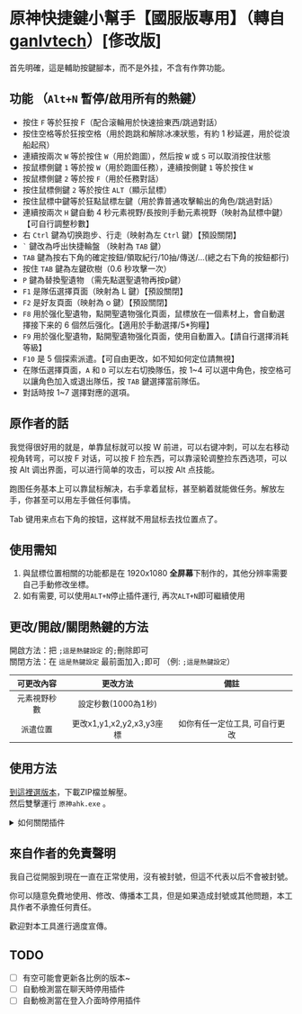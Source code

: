 # 原神快捷鍵小幫手【國服版專用】（轉自[ganlvtech](https://github.com/ganlvtech/genshin-impact-ahk)）[俢改版]
首先明確，這是輔助按鍵腳本，而不是外挂，不含有作弊功能。


## 功能 （`Alt+N` 暫停/啟用所有的熱鍵）
* 按住 `F` 等於狂按 F（配合滚輪用於快速撿東西/跳過對話）
* 按住空格等於狂按空格（用於跑跳和解除冰凍狀態，有約 1 秒延遲，用於從浪船起飛）
* 連續按兩次 `W` 等於按住 `W`（用於跑圖），然后按 `W` 或 `S` 可以取消按住狀態
* 按鼠標側鍵 `1` 等於按 `W`（用於跑圖任務），連續按側鍵 `1` 等於按住 `W`
* 按鼠標側鍵 `2` 等於按 `F`（用於任務對話）
* 按住鼠標側鍵 `2` 等於按住 `ALT`（顯示鼠標）
* 按住鼠標中鍵等於狂點鼠標左鍵（用於靠普通攻擊輸出的角色/跳過對話）
* 連續按兩次 `H` 鍵自動 4 秒元素視野/長按則手動元素視野（映射為鼠標中鍵）【可自行調整秒數】
* 右 `Ctrl` 鍵為切换跑步、行走（映射為左 `Ctrl` 鍵）【預設關閉】
* `` ` `` 鍵改為呼出快捷輪盤 （映射為 `TAB` 鍵）
* `TAB` 鍵為按右下角的確定按鈕/領取紀行/10抽/傳送/...(總之右下角的按鈕都行)
* 按住 `TAB` 鍵為左鍵砍樹（0.6 秒攻擊一次）
* `P` 鍵為替換聖遺物 （需先點選聖遺物再按p鍵）
* `F1` 是隊伍選擇頁面（映射為 L 鍵）【預設關閉】
* `F2` 是好友頁面（映射為 o 鍵）【預設關閉】
* `F8` 用於强化聖遺物，點開聖遺物强化頁面，鼠標放在一個素材上，會自動選擇接下来的 6 個然后强化。【適用於手動選擇/5*狗糧】
* `F9` 用於强化聖遺物，點開聖遺物强化頁面，使用自動置入。【請自行選擇消耗等級】
* `F10` 是 5 個探索派遣。【可自由更改，如不知如何定位請無視】
* 在隊伍選擇頁面，`A` 和 `D` 可以左右切換隊伍，按 1~4 可以選中角色，按空格可以讓角色加入或退出隊伍，按 `TAB` 鍵選擇當前隊伍。
* 對話時按 1~7 選擇對應的選項。

## 原作者的話
我觉得很好用的就是，单靠鼠标就可以按 W 前进，可以右键冲刺，可以左右移动视角转弯，可以按 F 对话，可以按 F 捡东西，可以靠滚轮调整捡东西选项，可以按 Alt 调出界面，可以进行简单的攻击，可以按 Alt 点技能。

跑图任务基本上可以靠鼠标解决，右手拿着鼠标，甚至躺着就能做任务。解放左手，你甚至可以用左手做任何事情。

Tab 键用来点右下角的按钮，这样就不用鼠标去找位置点了。

## 使用需知
1. 與鼠標位置相關的功能都是在 1920x1080 **全屏幕**下制作的，其他分辨率需要自己手動修改坐標。
2. 如有需要, 可以使用`ALT+N`停止插件運行, 再次`ALT+N`即可繼續使用

## 更改/開啟/關閉熱鍵的方法
開啟方法：把 `;這是熱鍵設定` 的`;`刪除即可 \
關閉方法：在 `這是熱鍵設定` 最前面加入`;`即可 （例: `;這是熱鍵設定`） 

| 可更改內容 | 更改方法 | 備註 |
| :-------: | :-----: | :---: |
| 元素視野秒數 | 設定秒數(1000為1秒) | |
|  派遣位置  | 更改x1,y1,x2,y2,x3,y3座標 | 如你有任一定位工具, 可自行更改 |

## 使用方法
[到這裡選版本](https://github.com/thc282/genshin-impact-ahk-tools/releases)，下載ZIP檔並解壓。 \
然后雙擊運行 `原神ahk.exe` 。
<details>
  <summary>如何關閉插件</summary>
  
  1. 打開工作列的選單, 並在插件上`右鍵`.
  2. 選擇Exit \
  ![ExitAppGuide](GuideExit.jpeg)
</details>

## 來自作者的免責聲明
我自己從開服到現在一直在正常使用，沒有被封號，但這不代表以后不會被封號。

你可以隨意免費地使用、修改、傳播本工具，但是如果造成封號或其他問題，本工具作者不承擔任何責任。

歡迎對本工具進行適度宣傳。

## TODO
- [ ] 有空可能會更新各比例的版本~
- [ ] 自動檢測當在聊天時停用插件
- [ ] 自動檢測當在登入介面時停用插件
